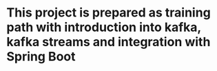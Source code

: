 # This project is prepared as training path with introduction into kafka, kafka streams and integration with Spring Boot
